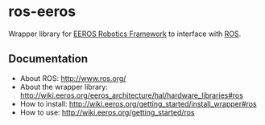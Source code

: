 # ros-eeros
Wrapper library for [EEROS Robotics Framework](https://github.com/eeros-project/eeros-framework) to interface with [ROS](http://www.ros.org/).

## Documentation
- About ROS: http://www.ros.org/
- About the wrapper library: http://wiki.eeros.org/eeros_architecture/hal/hardware_libraries#ros
- How to install: http://wiki.eeros.org/getting_started/install_wrapper#ros
- How to use: http://wiki.eeros.org/getting_started/ros
